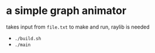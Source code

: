 # a simple graph animator
takes input from  `file.txt`
to make and run, raylib is needed
* `./build.sh`
* `./main`
